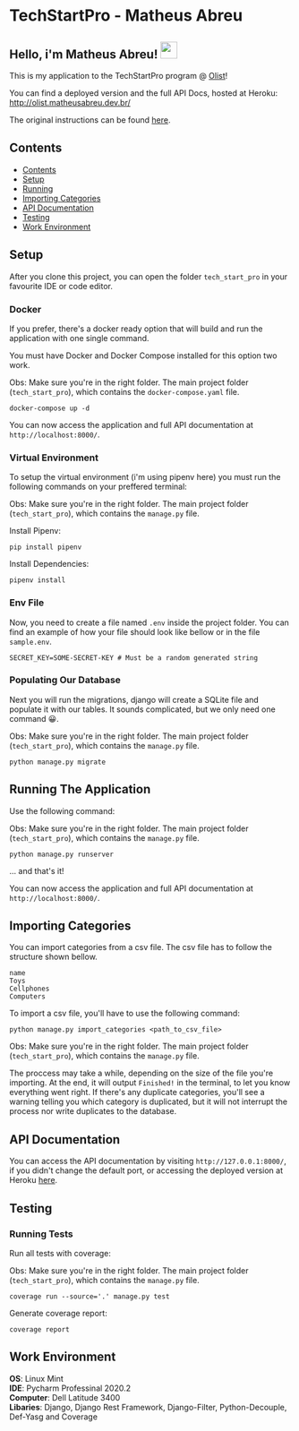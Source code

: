 # TechStartPro - Matheus Abreu

## Hello, i'm Matheus Abreu! <img src="https://raw.githubusercontent.com/MartinHeinz/MartinHeinz/master/wave.gif" width="30px">

This is my application to the TechStartPro program @ [Olist](https://olist.com/)!
<br>

You can find a deployed version and the full API Docs, hosted at Heroku: http://olist.matheusabreu.dev.br/

The original instructions can be found [here](INSTRUCTIONS.md).

## Contents

- [Contents](#contents)
- [Setup](#Setup)
- [Running](#running-the-application)
- [Importing Categories](#importing-categories)
- [API Documentation](#api-documentation)
- [Testing](#testing)
- [Work Environment](#work-environment)

## Setup

After you clone this project, you can open the folder `tech_start_pro` in your favourite IDE or code editor.

### Docker

If you prefer, there's a docker ready option that will build and run the application with one single command.

You must have Docker and Docker Compose installed for this option two work.

Obs: Make sure you're in the right folder. The main project folder (`tech_start_pro`), which contains the `docker-compose.yaml` file.

```
docker-compose up -d
```

You can now access the application and full API documentation at `http://localhost:8000/`.

### Virtual Environment

To setup the virtual environment (i'm using pipenv here) you must run the following commands on your preffered terminal:

Obs: Make sure you're in the right folder. The main project folder (`tech_start_pro`), which contains the `manage.py` file.

Install Pipenv:

```
pip install pipenv
```

Install Dependencies:

```
pipenv install
```

### Env File

Now, you need to create a file named `.env` inside the project folder. You can find an example of how your file should look like bellow or in the file `sample.env`.

```
SECRET_KEY=SOME-SECRET-KEY # Must be a random generated string
```

### Populating Our Database

Next you will run the migrations, django will create a SQLite file and populate it with our tables. It sounds complicated, but we only need one command 😀.

Obs: Make sure you're in the right folder. The main project folder (`tech_start_pro`), which contains the `manage.py` file.

```
python manage.py migrate
```

## Running The Application

Use the following command:

Obs: Make sure you're in the right folder. The main project folder (`tech_start_pro`), which contains the `manage.py` file.

```
python manage.py runserver
```

... and that's it!

You can now access the application and full API documentation at `http://localhost:8000/`.

## Importing Categories

You can import categories from a csv file. The csv file has to follow the structure shown bellow.

```
name
Toys
Cellphones
Computers
```

To import a csv file, you'll have to use the following command:

```
python manage.py import_categories <path_to_csv_file>
```

Obs: Make sure you're in the right folder. The main project folder (`tech_start_pro`), which contains the `manage.py` file.

The proccess may take a while, depending on the size of the file you're importing. At the end, it will output `Finished!` in the terminal, to let you know everything went right. If there's any duplicate categories, you'll see a warning telling you which category is duplicated, but it will not interrupt the process nor write duplicates to the database.

## API Documentation

You can access the API documentation by visiting `http://127.0.0.1:8000/`, if you didn't change the default port, or accessing the deployed version at Heroku [here](http://olist.matheusabreu.dev.br/).

## Testing

### Running Tests

Run all tests with coverage:

Obs: Make sure you're in the right folder. The main project folder (`tech_start_pro`), which contains the `manage.py` file.

```
coverage run --source='.' manage.py test
```

Generate coverage report:

```
coverage report
```

## Work Environment

**OS**: Linux Mint<br>
**IDE**: Pycharm Professinal 2020.2<br>
**Computer**: Dell Latitude 3400<br>
**Libaries**: Django, Django Rest Framework, Django-Filter, Python-Decouple, Def-Yasg and Coverage
